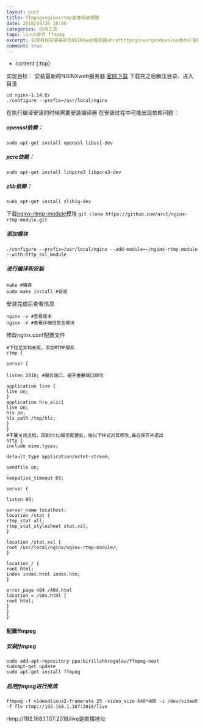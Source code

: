 ```yaml
---
layout: post
title: ffmpeg+nginx+rtmp直播系统搭建
date: 2018/09/26 18:06
categories: 应用工具
tags: linux命令 ffmpeg
excerpt: 实现目标安装最新的NGINXweb服务器ahrefhttpnginxorgendownloadhtml官网下载a下载完之后解压目录进入目录precodeclasslanguageshellcdnginx1140configureprefixusrlocalnginxcodepre在执行编译安装的时候需要安装编译器在安装过程中可能出现依赖问题h5openssl依赖h5precodeclasslang
comment: true
---
```


* content
{:top}

实现目标： 安装最新的NGINXweb服务器 [官网下载](http://nginx.org/en/download.html)
下载完之后解压目录、进入目录

    
    
    cd nginx-1.14.0/  
    ./configure --prefix=/usr/local/nginx  
    

在执行编译安装的时候需要安装编译器 在安装过程中可能出现依赖问题：

##### openssl依赖：

    
    
    sudo apt-get install openssl libssl-dev  
    

##### pcre依赖：

    
    
    sudo apt-get install libpcre3 libpcre3-dev  
    

##### zlib依赖：

    
    
    sudo apt-get install zlib1g-dev  
    

下载[nginx-rtmp-module](https://github.com/arut/nginx-rtmp-module)模块 `git clone
https://github.com/arut/nginx-rtmp-module.git`

##### 添加模块

    
    
    ./configure --prefix=/usr/local/nginx --add-module=~/nginx-rtmp-module --with-http_ssl_module  
    

##### 进行编译和安装

    
    
    make #编译  
    sudo make install #安装  
    

安装完成后查看信息

    
    
    nginx -v #查看版本  
    nginx -V #查看详细信息及模块  
    

修改nginx.conf配置文件

    
    
    #下拉至文档末尾，添加RTMP服务  
    rtmp {
    
    server {
    
    listen 2018; #服务端口，避开重要端口即可
    
    application live {  
    live on;  
    }  
    application hls_alic{  
    live on;  
    hls on;  
    hls_path /tmp/hls;  
    }  
    }  
    #不要关闭文档，回到http服务配置处，按以下样式对其修改,最后保存并退出  
    http {  
    include mime.types;
    
    default_type application/octet-stream;
    
    sendfile on;
    
    keepalive_timeout 65;
    
    server {
    
    listen 80;
    
    server_name localhost;  
    location /stat {  
    rtmp_stat all;  
    rtmp_stat_stylesheet stat.xsl;  
    }
    
    location /stat.xsl {  
    root /usr/local/nginx/nginx-rtmp-module/;  
    }
    
    location / {  
    root html;  
    index index.html index.htm;  
    }
    
    error_page 404 /404.html  
    location = /50x.html {  
    root html;  
    }  
    }  
    }
    
    

#### 配置ffmpeg

##### 安装ffmpeg

    
    
    sudo add-apt-repository ppa:kirillshkrogalev/ffmpeg-next  
    sudoapt-get update  
    sudo apt-get install ffmpeg
    
    

##### 启用ffmpeg进行推流

    
    
    ffmpeg -f video4linux2-framerate 25 -video_size 640*480 -i /dev/video0 -f flv rtmp://192.168.1.107:2018/live  
    

rtmp://192.168.1.107:2018/live是直播地址


    